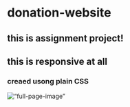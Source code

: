 # donation-website

## this is assignment project!

## this is responsive at all

### creaed usong plain CSS

<img width=“964” alt=“full-page-image” src=“../”>
